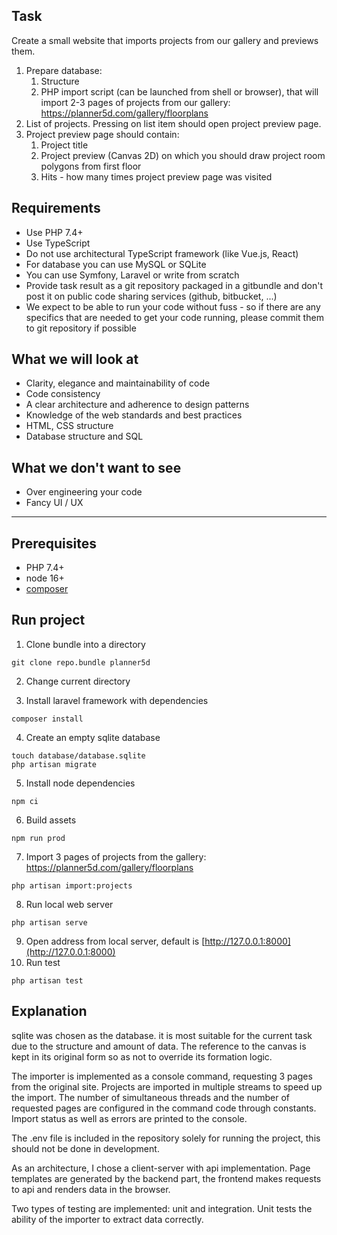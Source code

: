 ## Task
Create a small website that imports projects from our gallery and previews them.

1. Prepare database:
   1. Structure
   2. PHP import script (can be launched from shell or browser), that will import 2-3 pages of projects from our gallery: https://planner5d.com/gallery/floorplans
2. List of projects. Pressing on list item should open project preview page.
3. Project preview page should contain:
   1. Project title
   2. Project preview (Canvas 2D) on which you should draw project room polygons from first floor
   3. Hits - how many times project preview page was visited

## Requirements

- Use PHP 7.4+
- Use TypeScript
- Do not use architectural TypeScript framework (like Vue.js, React)
- For database you can use MySQL or SQLite
- You can use Symfony, Laravel or write from scratch
- Provide task result as a git repository packaged in a gitbundle and don't post it on public code sharing services (github, bitbucket, ...)
- We expect to be able to run your code without fuss - so if there are any specifics that are needed to get your code running, please commit them to git repository if possible

## What we will look at

- Clarity, elegance and maintainability of code
- Code consistency
- A clear architecture and adherence to design patterns
- Knowledge of the web standards and best practices
- HTML, CSS structure
- Database structure and SQL

## What we don't want to see

- Over engineering your code
- Fancy UI / UX

* * *

## Prerequisites

- PHP 7.4+
- node 16+
- [composer](https://getcomposer.org/)

## Run project

1. Clone bundle into a directory
````
git clone repo.bundle planner5d
````
2. Change current directory

3. Install laravel framework with dependencies
````
composer install
````
4. Create an empty sqlite database
````
touch database/database.sqlite
php artisan migrate
````
5. Install node dependencies
````
npm ci
````
6. Build assets
````
npm run prod
````
7. Import 3 pages of projects from the gallery: https://planner5d.com/gallery/floorplans
````
php artisan import:projects
````
8. Run local web server
````
php artisan serve
````
9. Open address from local server, default is [http://127.0.0.1:8000](http://127.0.0.1:8000)
10. Run test
````
php artisan test
````
## Explanation

sqlite was chosen as the database. it is most suitable for the current task due to the structure and amount of data.
The reference to the canvas is kept in its original form so as not to override its formation logic.

The importer is implemented as a console command, requesting 3 pages from the original site.
Projects are imported in multiple streams to speed up the import.
The number of simultaneous threads and the number of requested pages are configured in the command code through constants.
Import status as well as errors are printed to the console.

The .env file is included in the repository solely for running the project, this should not be done in development.

As an architecture, I chose a client-server with api implementation.
Page templates are generated by the backend part, the frontend makes requests to api and renders data in the browser.

Two types of testing are implemented: unit and integration.
Unit tests the ability of the importer to extract data correctly.
